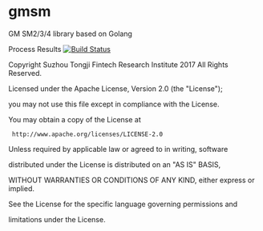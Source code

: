 # gmsm
GM SM2/3/4 library based on Golang

Process Results
[![Build Status](https://www.travis-ci.org/tjfoc/gmsm.svg?branch=develop)](https://www.travis-ci.org/tjfoc/gmsm)


Copyright Suzhou Tongji Fintech Research Institute 2017 All Rights Reserved.

Licensed under the Apache License, Version 2.0 (the "License");

you may not use this file except in compliance with the License.

You may obtain a copy of the License at

     http://www.apache.org/licenses/LICENSE-2.0
     
Unless required by applicable law or agreed to in writing, software

distributed under the License is distributed on an "AS IS" BASIS,

WITHOUT WARRANTIES OR CONDITIONS OF ANY KIND, either express or implied.

See the License for the specific language governing permissions and

limitations under the License.
